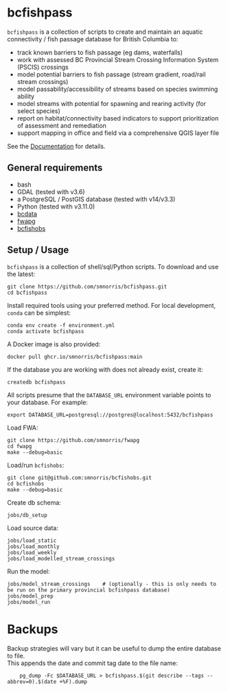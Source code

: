 # bcfishpass

`bcfishpass` is a collection of scripts to create and maintain an aquatic connectivity / fish passage database for British Columbia to:

- track known barriers to fish passage (eg dams, waterfalls)
- work with assessed BC Provincial Stream Crossing Information System (PSCIS) crossings
- model potential barriers to fish passage (stream gradient, road/rail stream crossings)
- model passability/accessibility of streams based on species swimming ability
- model streams with potential for spawning and rearing activity (for select species)
- report on habitat/connectivity based indicators to support prioritization of assessment and remediation
- support mapping in office and field via a comprehensive QGIS layer file


See the [Documentation](https://smnorris.github.io/bcfishpass/) for details.

## General requirements

- bash
- GDAL (tested with v3.6)
- a PostgreSQL / PostGIS database (tested with v14/v3.3)
- Python (tested with v3.11.0)
- [bcdata](https://github.com/smnorris/bcdata)
- [fwapg](https://github.com/smnorris/fwapg)
- [bcfishobs](https://github.com/smnorris/bcfishobs)

## Setup / Usage

`bcfishpass` is a collection of shell/sql/Python scripts. To download and use the latest:

    git clone https://github.com/smnorris/bcfishpass.git
    cd bcfishpass

Install required tools using your preferred method. For local development, `conda` can be simplest:

    conda env create -f environment.yml
    conda activate bcfishpass

A Docker image is also provided:

    docker pull ghcr.io/smnorris/bcfishpass:main

If the database you are working with does not already exist, create it:

    createdb bcfishpass

All scripts presume that the `DATABASE_URL` environment variable points to your database. For example:

    export DATABASE_URL=postgresql://postgres@localhost:5432/bcfishpass

Load FWA:

    git clone https://github.com/smnorris/fwapg
    cd fwapg
    make --debug=basic

Load/run `bcfishobs`:

    git clone git@github.com:smnorris/bcfishobs.git
    cd bcfishobs
    make --debug=basic

Create db schema:

    jobs/db_setup

Load source data:

    jobs/load_static                     
    jobs/load_monthly
    jobs/load_weekly
    jobs/load_modelled_stream_crossings

Run the model:

    jobs/model_stream_crossings    # (optionally - this is only needs to be run on the primary provincial bcfishpass database)
    jobs/model_prep
    jobs/model_run

# Backups

Backup strategies will vary but it can be useful to dump the entire database to file.  
This appends the date and commit tag date to the file name:

        pg_dump -Fc $DATABASE_URL > bcfishpass.$(git describe --tags --abbrev=0).$(date +%F).dump    